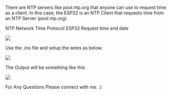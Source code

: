 There are NTP servers like pool.ntp.org that anyone can use to request time as a client. In this case, the ESP32 is an NTP Client that requests time from an NTP Server (pool.ntp.org).

NTP Network Time Protocol ESP32 Request time and date



![](https://i0.wp.com/randomnerdtutorials.com/wp-content/uploads/2020/03/ESP32-NTP-Client-Server-Arduino-IDE-How-NTP-works.png?w=750&quality=100&strip=all&ssl=1-180x180.png)

Use the .ino file and setup the wires as below. 

![](https://hackster.imgix.net/uploads/attachments/983710/uploads2ftmp2f8c2a9d56-ed9d-41a6-9fcb-8de8e4e029ca2fclock_schematics_EVxnWuasYd.png?w=750&quality=100&strip=all&ssl=1-180x180.png)


The Output will be something like this 


![](https://repository-images.githubusercontent.com/263081780/aa27ac80-9476-11ea-8b4a-a6e640e4a7a8?w=750&quality=100&strip=all&ssl=1-180x180.png)




For Any Questions Please connect with me. :) 


